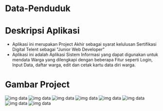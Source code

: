 # Data-Penduduk


# Deskripsi Aplikasi 
- Aplikasi ini merupakan Project Akhir sebagai syarat kelulusan Sertifikasi Digital Telent sebagai "Junior Web Developer"
- Aplikasi ini adalah Aplikasi Sistem Informasi yang dapat digunakan untuk mendata Warga yang dilengkapi dengan beberapa Fitur seperti Login, Input Data, daftar warga, edit dan cetak kartu data diri warga.

# Gambar Project
![img data](datawarga/login.png)
![img data](datawarga/beranda.png)
![img data](datawarga/form%20data.png)
![img data](datawarga/data%20warga.png)
![img data](datawarga/edit%20data.png)
![img data](datawarga/edit%20data.png)
![img data](datawarga/cetak%20daftar.png)
![img data](datawarga/cetak%20kartu.png)
